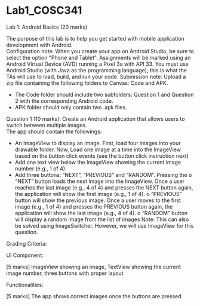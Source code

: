 # Lab1_COSC341
Lab 1: Android Basics (20 marks) 

The purpose of this lab is to help you get started with mobile application development with 
Android.  
Configuration note: 
When  you  create  your  app  on  Android  Studio,  be  sure  to  select  the  option  "Phone  and 
Tablet". Assignments will be marked using an Android Virtual Device (AVD) running a  Pixel 
3a with API 33. You must use Android Studio (with Java as the programming language), this 
is what the TAs will use to load, build, and run your code. 
Submission note: 
Upload a zip file containing the following folders to Canvas: Code and APK.  
- The Code folder should include two subfolders: Question 1 and Question 2 with the 
corresponding Android code.  
- APK folder should only contain two .apk files.  
 
Question 1 (10 marks): Create an Android application that allows users to switch between 
multiple images.  
The app should contain the followings: 
- An ImageView to display an image. First, load four images into your drawable folder. Now, 
Load one image at a time into the ImageView based on the button click events (see the 
button click instruction next) 
- Add one text view below the ImageView showing the current image number (e.g., 1 of 4)  
- Add three buttons: “NEXT”, “PREVIOUS” and “RANDOM”. Pressing the 
o “NEXT” button loads the next image into the ImageView. Once a user reaches the 
last  image  (e.g.,  4  of  4)  and  presses  the  NEXT  button  again,  the  application  will 
show the first image (e.g., 1 of 4). 
o “PREVIOUS” button will show the previous image. Once a user moves to the first 
image  (e.g.,  1 of 4)  and  presses  the  PREVIOUS  button  again,  the  application  will 
show the last image (e.g., 4 of 4). 
o  “RANDOM” button will display a random image from the list of images 
Note: This can also be solved using ImageSwitcher. However, we will use ImageView for this 
question.  

Grading Criteria: 

UI Component: 

[5 marks] ImageView showing an image, TextView showing the current image number, three 
buttons with proper layout  

Functionalities:  

[5 marks] The app shows correct images once the buttons are pressed 

